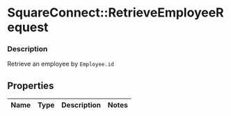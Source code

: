 # SquareConnect::RetrieveEmployeeRequest

### Description

Retrieve an employee by `Employee.id`

## Properties
Name | Type | Description | Notes
------------ | ------------- | ------------- | -------------


